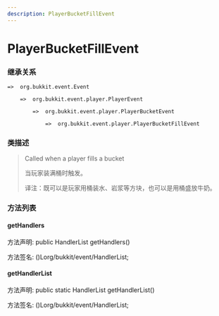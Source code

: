 ```yaml
---
description: PlayerBucketFillEvent
---
```


# PlayerBucketFillEvent

### 继承关系

    =>  org.bukkit.event.Event

        =>  org.bukkit.event.player.PlayerEvent

            =>  org.bukkit.event.player.PlayerBucketEvent

                =>  org.bukkit.event.player.PlayerBucketFillEvent

### 类描述

> Called when a player fills a bucket
>
>
> 
> 当玩家装满桶时触发。
>
>
> 
> 译注：既可以是玩家用桶装水、岩浆等方块，也可以是用桶盛放牛奶。

### 方法列表

#### getHandlers

方法声明: public HandlerList getHandlers()

方法签名: ()Lorg/bukkit/event/HandlerList;

#### getHandlerList

方法声明: public static HandlerList getHandlerList()

方法签名: ()Lorg/bukkit/event/HandlerList;